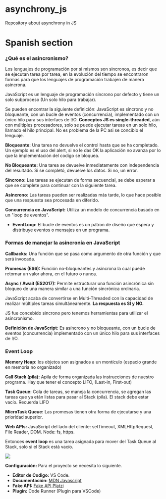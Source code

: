# asynchrony_js
Repository about asynchrony in JS

# Spanish section
### **¿Qué es el asincronismo?**
Los lenguajes de programación por si mismos son sincronos, es decir que se ejecutan tarea por tarea, en la evolución del tiempo se encontraron formas para que los lenguajes de programación trabajen de manera asincrona.

JavaScript es un lenguaje de programación síncrono por defecto y tiene un solo subproceso (Un solo hilo para trabajar).

Se pueden encontrar la siguiente definición:
JavaScript es síncrono y no bloqueante, con un bucle de eventos (concurrencia), implementado con un único hilo para sus interfaes de I/O.
**Conceptos**
**JS es single-threaded**, aún con múltiples procesadores, solo se puede ejecutar tareas en un solo hilo, llamado el hilo principal. No es problema de la PC asi se concibio el lenguaje.

**Bloqueante:** Una tarea no devuelve el control hasta que se ha completado. Un ejemplo es el uso del alert, si no le das OK la aplicación no avanza por lo que la implementación del codigo se bloquea.

**No Bloqueante:** Una tarea se devuelve inmediatamente con independencia del resultado. Si se completó, devuelve los datos. Si no, un error.

**Síncrono:** Las tareas se ejecutan de forma secuencial, se debe esperar a que se complete para continuar con la siguiente tarea.

**Asíncrono:** Las tareas pueden ser realizadas más tarde, lo que hace posible que una respuesta sea procesada en diferido.

**Concurrencia en JavaScript:** Utiliza un modelo de concurrencia basado en un "loop de eventos".
- **EventLoop:** El bucle de eventos es un pátron de diseño que espera y distribuye eventos o mensajes en un programa.

### **Formas de manejar la asincronía en JavaScript**
**Callbacks:** Una función que se pasa como argumento de otra función y que será invocada.

**Promesas (ES6):** Función no-bloqueantes y asíncrona la cual puede retornar un valor ahora, en el futuro o nunca.

**Async / Await (ES2017):** Permite estructurar una función asincrónica sin bloqueo de una manera similar a una función sincrónica ordinaria.

JavaScript acaba de convertirse en Multi-Threaded con la capacidad de realizar múltiples tareas simultáneamente. **La respuesta es SI y NO.**

JS fue concebido sincrono pero tenemos herramientas para utilizar el asincronismo.

**Definición de JavaScript:** Es asíncrono y no bloqueante, con un bucle de eventos (concurrencia) implementado con un único hilo para sus interfaces de I/O.


### **Event Loop**
**Memory Heap:** los objetos son asignados a un montículo (espacio grande en memoria no organizado)

**Call Stack (pila):** Apila de forma organizada las instrucciones de nuestro programa. Hay que tener el concepto LIFO, (Last-in, First-out)

**Task Queue:** Cola de tareas, se maneja la concurrencia, se agregan las tareas que ya etán listas para pasar al Stack (pila). El stack debe estar vacío. Recuerda LIFO

**MicroTask Queue:** Las promesas tienen otra forma de ejecutarse y una prioridad superior.

**Web APIs:** JavaScript del lado del cliente: setTimeout, XMLHttpRequest, File Reader, DOM. Node: fs, https.

Entonces **event loop** es una tarea asignada para mover del Task Queue al Stack, solo si el Stack está vacío.

![](https://media.giphy.com/media/JFsW5Wtec5dA1rthkq/giphy.gif)

**Configuración:** Para el proyecto se necesita lo siguiente.

- **Editor de Codigo:** VS Code.
- **Documentación:** [MDN Javascript](https://developer.mozilla.org/en-US/docs/Web/javascript)
- **Fake API:** [Fake API Platzi](https://fakeapi.platzi.com/)
- **Plugin:** Code Runner (Plugin para VSCode)